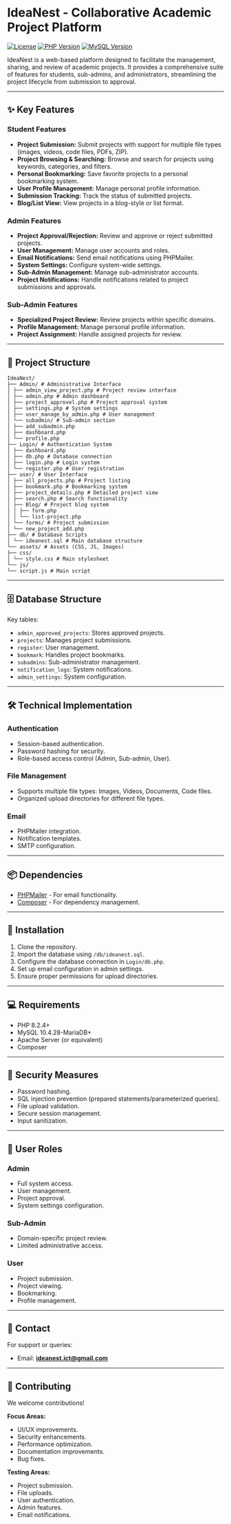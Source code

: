 # IdeaNest - Collaborative Academic Project Platform

[![License](https://img.shields.io/badge/License-MIT-blue.svg)](https://opensource.org/licenses/MIT)
[![PHP Version](https://img.shields.io/badge/PHP-8.2.4-blue.svg)](https://www.php.net/)
[![MySQL Version](https://img.shields.io/badge/MySQL-10.4.28--MariaDB-blue.svg)](https://www.mysql.com/)

IdeaNest is a web-based platform designed to facilitate the management, sharing, and review of academic projects. It provides a comprehensive suite of features for students, sub-admins, and administrators, streamlining the project lifecycle from submission to approval.

---

## ✨ Key Features

### Student Features
- **Project Submission:** Submit projects with support for multiple file types (images, videos, code files, PDFs, ZIP).
- **Project Browsing & Searching:** Browse and search for projects using keywords, categories, and filters.
- **Personal Bookmarking:** Save favorite projects to a personal bookmarking system.
- **User Profile Management:** Manage personal profile information.
- **Submission Tracking:** Track the status of submitted projects.
- **Blog/List View:** View projects in a blog-style or list format.

### Admin Features
- **Project Approval/Rejection:** Review and approve or reject submitted projects.
- **User Management:** Manage user accounts and roles.
- **Email Notifications:** Send email notifications using PHPMailer.
- **System Settings:** Configure system-wide settings.
- **Sub-Admin Management:** Manage sub-administrator accounts.
- **Project Notifications:** Handle notifications related to project submissions and approvals.

### Sub-Admin Features
- **Specialized Project Review:** Review projects within specific domains.
- **Profile Management:** Manage personal profile information.
- **Project Assignment:** Handle assigned projects for review.

---

## 📁 Project Structure
```
IdeaNest/
├── Admin/ # Administrative Interface
│ ├── admin_view_project.php # Project review interface
│ ├── admin.php # Admin dashboard
│ ├── project_approvel.php # Project approval system
│ ├── settings.php # System settings
│ ├── user_manage_by_admin.php # User management
│ └── subadmin/ # Sub-admin section
│ ├── add_subadmin.php
│ ├── dashboard.php
│ └── profile.php
├── Login/ # Authentication System
│ ├── dashboard.php
│ ├── db.php # Database connection
│ ├── login.php # Login system
│ └── register.php # User registration
├── user/ # User Interface
│ ├── all_projects.php # Project listing
│ ├── bookmark.php # Bookmarking system
│ ├── project_details.php # Detailed project view
│ ├── search.php # Search functionality
│ ├── Blog/ # Project blog system
│ │ ├── form.php
│ │ └── list-project.php
│ └── forms/ # Project submission
│ └── new_project_add.php
├── db/ # Database Scripts
│ └── ideanest.sql # Main database structure
└── assets/ # Assets (CSS, JS, Images)
├── css/
│ └── style.css # Main stylesheet
└── js/
└── script.js # Main script
```


---

## 🗄️ Database Structure

Key tables:
- `admin_approved_projects`: Stores approved projects.
- `projects`: Manages project submissions.
- `register`: User management.
- `bookmark`: Handles project bookmarks.
- `subadmins`: Sub-administrator management.
- `notification_logs`: System notifications.
- `admin_settings`: System configuration.

---

## 🛠️ Technical Implementation

### Authentication
- Session-based authentication.
- Password hashing for security.
- Role-based access control (Admin, Sub-admin, User).

### File Management
- Supports multiple file types: Images, Videos, Documents, Code files.
- Organized upload directories for different file types.

### Email
- PHPMailer integration.
- Notification templates.
- SMTP configuration.

---

## 📦 Dependencies
- [PHPMailer](https://github.com/PHPMailer/PHPMailer) - For email functionality.
- [Composer](https://getcomposer.org/) - For dependency management.

---

## 🚀 Installation

1. Clone the repository.
2. Import the database using `/db/ideanest.sql`.
3. Configure the database connection in `Login/db.php`.
4. Set up email configuration in admin settings.
5. Ensure proper permissions for upload directories.

---

## 💻 Requirements
- PHP 8.2.4+
- MySQL 10.4.28-MariaDB+
- Apache Server (or equivalent)
- Composer

---

## 🔐 Security Measures
- Password hashing.
- SQL injection prevention (prepared statements/parameterized queries).
- File upload validation.
- Secure session management.
- Input sanitization.

---

## 👥 User Roles

### Admin
- Full system access.
- User management.
- Project approval.
- System settings configuration.

### Sub-Admin
- Domain-specific project review.
- Limited administrative access.

### User
- Project submission.
- Project viewing.
- Bookmarking.
- Profile management.

---

## 📧 Contact
For support or queries:
- Email: **ideanest.ict@gmail.com**

---

## 🤝 Contributing

We welcome contributions!

**Focus Areas:**
- UI/UX improvements.
- Security enhancements.
- Performance optimization.
- Documentation improvements.
- Bug fixes.

**Testing Areas:**
- Project submission.
- File uploads.
- User authentication.
- Admin features.
- Email notifications.

